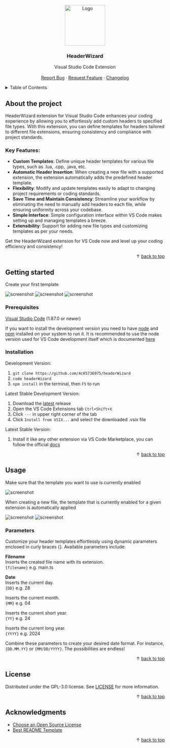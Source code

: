 <div id="top"></div>
<br/>
<div align="center">
  <a href="https://github.com/4c65736975/headerWizard">
    <img src="https://github.com/4c65736975/headerWizard/assets/107006334/79fe12a9-8607-4a5b-8e76-86c626b77d1f" alt="Logo" width="128" height="128">
  </a>
  <h3>HeaderWizard</h3>
  <p>
    Visual Studio Code Extension
    <br/>
    <br/>
    <a href="https://github.com/4c65736975/headerWizard/issues">Report Bug</a>
    ·
    <a href="https://github.com/4c65736975/headerWizard/issues">Request Feature</a>
    ·
    <a href="https://github.com/4c65736975/headerWizard/blob/main/CHANGELOG.md">Changelog</a>
  </p>
</div>
<details>
  <summary>Table of Contents</summary>
  <ol>
    <li>
      <a href="#about-the-project">About The Project</a>
      <ul>
        <li>
          <a href="#key-features">Key Features</a>
        </li>
      </ul>
    </li>
    <li>
      <a href="#getting-started">Getting Started</a>
      <ul>
        <li>
          <a href="#prerequisites">Prerequisites</a>
        </li>
        <li>
          <a href="#installation">Installation</a>
        </li>
      </ul>
    </li>
    <li>
      <a href="#usage">Usage</a>
      <ul>
        <li>
          <a href="#parameters">Parameters</a>
        </li>
      </ul>
    </li>
    <li>
      <a href="#license">License</a>
    </li>
    <li>
      <a href="#acknowledgments">Acknowledgments</a>
    </li>
  </ol>
</details>

## About the project

HeaderWizard extension for Visual Studio Code enhances your coding experience by allowing you to effortlessly add custom headers to specified file types. With this extension, you can define templates for headers tailored to different file extensions, ensuring consistency and compliance with project standards.

### Key Features:
- **Custom Templates**: Define unique header templates for various file types, such as .lua, .cpp, .java, etc.
- **Automatic Header Insertion**: When creating a new file with a supported extension, the extension automatically adds the predefined header template.
- **Flexibility**: Modify and update templates easily to adapt to changing project requirements or coding standards.
- **Save Time and Maintain Consistency**: Streamline your workflow by eliminating the need to manually add headers to each file, while ensuring uniformity across your codebase.
- **Simple Interface**: Simple configuration interface within VS Code makes setting up and managing templates a breeze.
- **Extensibility**: Support for adding new file types and customizing templates as per your needs.

Get the HeaderWizard extension for VS Code now and level up your coding efficiency and consistency!

<p align="right">&#x2191 <a href="#top">back to top</a></p>

## Getting started

Create your first template

<img src="https://github.com/4c65736975/headerWizard/assets/107006334/e8839579-b967-4877-bf52-a7e937251ce3" alt="screenshot">
<img src="https://github.com/4c65736975/headerWizard/assets/107006334/c35afbe7-78fd-4de3-98c2-d356ce145341" alt="screenshot">
<img src="https://github.com/4c65736975/headerWizard/assets/107006334/5ac2549a-583b-4f7a-a234-5f8e53bf10a0" alt="screenshot">

### Prerequisites

[Visual Studio Code](https://code.visualstudio.com/) (1.87.0 or newer)

If you want to install the development version you need to have [node](https://nodejs.org/en/) and [npm](https://nodejs.org/en/) installed on your system to run it. It is recommended to use the node version used for VS Code development itself which is documented [here](https://github.com/Microsoft/vscode/wiki/How-to-Contribute#prerequisites)

### Installation

Development Version:

1. `git clone https://github.com/4c65736975/headerWizard`
2. `code headerWizard`
3. `npm install` in the terminal, then `F5` to run

Latest Stable Development Version:

1. Download the [latest](https://github.com/4c65736975/headerWizard/releases) release
2. Open the VS Code Extensions tab `Ctrl+Shift+X`
3. Click `···` in upper right corner of the tab
4. Click `Install from VSIX...` and select the downloaded .vsix file

Latest Stable Version:

1. Install it like any other extension via VS Code Marketplace, you can follow the official [docs](https://code.visualstudio.com/docs/editor/extension-marketplace
)

<p align="right">&#x2191 <a href="#top">back to top</a></p>

## Usage

Make sure that the template you want to use is currently enabled

<img src="https://github.com/4c65736975/headerWizard/assets/107006334/37eb8e1a-6288-4ca4-91bb-14a462a18a07" alt="screenshot">

When creating a new file, the template that is currently enabled for a given extension is automatically applied

<img src="https://github.com/4c65736975/headerWizard/assets/107006334/6348a7e1-f0d3-4c0d-b7f2-d0f65e8bce9d" alt="screenshot">
<img src="https://github.com/4c65736975/headerWizard/assets/107006334/2fc711ab-c807-4681-bbd5-c522841f38e5" alt="screenshot">

### Parameters

Customize your header templates effortlessly using dynamic parameters enclosed in curly braces {}. Available parameters include:

**Filename**
<br/>
Inserts the created file name with its extension.
<br/>
`{filename}` e.g. main.ts

**Date**
<br/>
Inserts the current day.
<br/>
`{DD}` e.g. 28

Inserts the current month.
<br/>
`{MM}` e.g. 04

Inserts the current short year.
<br/>
`{YY}` e.g. 24

Inserts the current long year.
<br/>
`{YYYY}` e.g. 2024

Combine these parameters to create your desired date format. For instance, `{DD.MM.YY}` or `{MM/DD/YYYY}`. The possibilities are endless!

<p align="right">&#x2191 <a href="#top">back to top</a></p>

## License

Distributed under the GPL-3.0 license. See [LICENSE](https://github.com/4c65736975/headerWizard/blob/main/LICENSE) for more information.

<p align="right">&#x2191 <a href="#top">back to top</a></p>

## Acknowledgments

* [Choose an Open Source License](https://choosealicense.com)
* [Best README Template](https://github.com/othneildrew/Best-README-Template)

<p align="right">&#x2191 <a href="#top">back to top</a></p>
